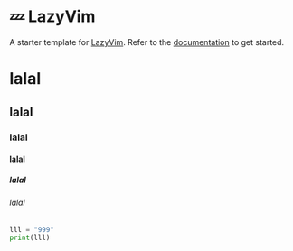 # 💤 LazyVim

A starter template for [LazyVim](https://github.com/LazyVim/LazyVim).
Refer to the [documentation](https://lazyvim.github.io/installation) to get started.

# lalal

## lalal

### lalal

#### lalal

##### lalal

###### lalal

```py
lll = "999"
print(lll)
```
